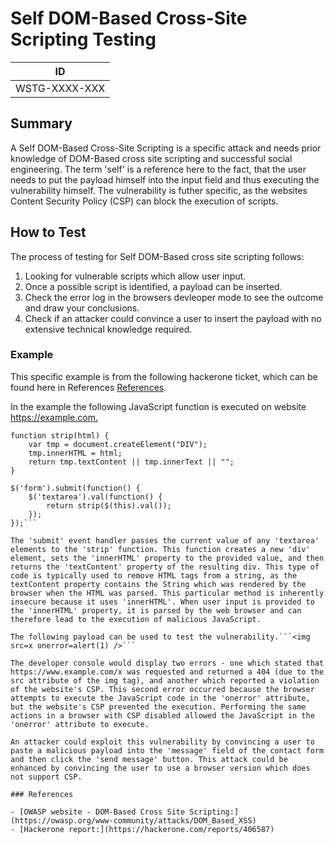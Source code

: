 # Self DOM-Based Cross-Site Scripting Testing

|ID          |
|------------|
|WSTG-XXXX-XXX|

## Summary

A Self DOM-Based Cross-Site Scripting is a specific attack and needs prior knowledge of DOM-Based cross site scripting and successful social engineering. The term 'self' is a reference here to the fact, that the user needs to put the payload himself into the input field and thus executing the vulnerability himself. The vulnerability is futher specific, as the websites Content Security Policy (CSP) can block the execution of scripts.

## How to Test

The process of testing for Self DOM-Based cross site scripting follows:

1. Looking for vulnerable scripts which allow user input.
2. Once a possible script is identified, a payload can be inserted.
3. Check the error log in the browsers devleoper mode to see the outcome and draw your conclusions.
4. Check if an attacker could convince a user to insert the payload with no extensive technical knowledge required.

### Example

This specific example is from the following hackerone ticket, which can be found here in References [References](#references).

In the example the following
JavaScript function is executed on website <https://example.com.>

```//Marketo Form Code
function strip(html) {
    var tmp = document.createElement("DIV");
    tmp.innerHTML = html;
    return tmp.textContent || tmp.innerText || "";
}

$('form').submit(function() {
    $('textarea').val(function() {
        return strip($(this).val());
    });
});```

The 'submit' event handler passes the current value of any 'textarea' elements to the 'strip' function. This function creates a new 'div' element, sets the 'innerHTML' property to the provided value, and then returns the 'textContent' property of the resulting div. This type of code is typically used to remove HTML tags from a string, as the textContent property contains the String which was rendered by the browser when the HTML was parsed. This particular method is inherently insecure because it uses 'innerHTML'. When user input is provided to the 'innerHTML' property, it is parsed by the web browser and can therefore lead to the execution of malicious JavaScript.

The following payload can be used to test the vulnerability.```<img src=x onerror=alert(1) />```

The developer console would display two errors - one which stated that https://www.example.com/x was requested and returned a 404 (due to the src attribute of the img tag), and another which reported a violation of the website's CSP. This second error occurred because the browser attempts to execute the JavaScript code in the 'onerror' attribute, but the website's CSP prevented the execution. Performing the same actions in a browser with CSP disabled allowed the JavaScript in the 'onerror' attribute to execute.

An attacker could exploit this vulnerability by convincing a user to paste a malicious payload into the 'message' field of the contact form and then click the 'send message' button. This attack could be enhanced by convincing the user to use a browser version which does not support CSP.

### References

- [OWASP website - DOM-Based Cross Site Scripting:](https://owasp.org/www-community/attacks/DOM_Based_XSS)
- [Hackerone report:](https://hackerone.com/reports/406587)
